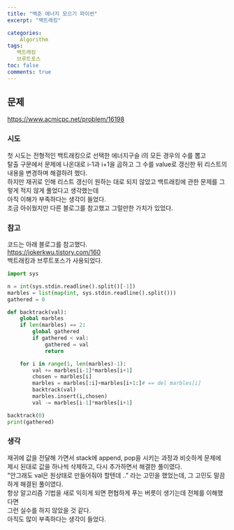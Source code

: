 ```yaml
---
title: "백준 에너지 모으기 파이썬"
excerpt: "백트래킹"

categories:
    Algorithm
tags:
   백트래킹
   브루트포스
toc: false
comments: true
---
```

## 문제
<https://www.acmicpc.net/problem/16198>

### 시도
첫 시도는 전형적인 백트래킹으로 선택한 에너지구슬 i의 모든 경우의 수를 뽑고  
탈출 구문에서 문제에 나온대로 i-1과 i+1을 곱하고 그 수를 value로 갱신한 뒤 리스트의 내용을 변경하며 해결하려 했다.  
하지만 재귀로 인해 리스트 갱신이 원하는 대로 되지 않았고 백트래킹에 관한 문제를 그렇게 적지 않게 풀었다고 생각했는데  
아직 이해가 부족하다는 생각이 들었다.    
조금 아쉬웠지만 다른 블로그를 참고했고 그럴만한 가치가 있었다.  

### 참고
코드는 아래 블로그를 참고했다.  
<https://jokerkwu.tistory.com/160>  
백트래킹과 브루트포스가 사용되었다.

```python
import sys

n = int(sys.stdin.readline().split()[-1])
marbles = list(map(int, sys.stdin.readline().split()))
gathered = 0

def backtrack(val):
    global marbles
    if len(marbles) == 2:
        global gathered
        if gathered < val:
            gathered = val
            return

    for i in range(1, len(marbles)-1):
        val += marbles[i-1]*marbles[i+1]
        chosen = marbles[i]
        marbles = marbles[:i]+marbles[i+1:]# == del marbles[i]
        backtrack(val)
        marbles.insert(i,chosen)
        val -= marbles[i-1]*marbles[i+1]

backtrack(0)
print(gathered)
```
### 생각
재귀에 값을 전달해 가면서 stack에 append, pop을 시키는 과정과 비슷하게 문제에 제시 된대로 값을 하나씩 삭제하고, 다시 추가하면서 해결한 풀이였다.  
"안그래도 val은 원상태로 만들어줘야 할텐데 .." 라는 고민을 했었는데, 그 고민도 말끔하게 해결된 풀이였다.  
항상 알고리즘 기법을 새로 익히게 되면 편협하게 푸는 버릇이 생기는데 전체를 이해했다면  
그런 실수를 하지 않았을 것 같다.  
아직도 많이 부족하다는 생각이 들었다.
